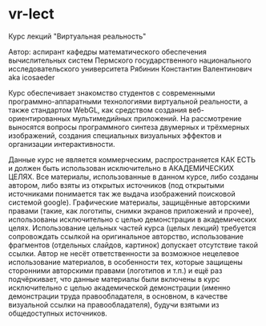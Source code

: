 vr-lect
=======

Курс лекций "Виртуальная реальность"

Автор: аспирант кафедры математического обеспечения вычислительных систем 
Пермского государственного национального исследовательского университета 
Рябинин Константин Валентинович aka icosaeder

Курс обеспечивает знакомство студентов с современными программно-аппаратными технологиями виртуальной реальности, а также стандартом WebGL, как средством создания веб-ориентированных мультимедийных приложений.
На рассмотрение выносятся вопросы программного синтеза двумерных и трёхмерных изображений, создания специальных визуальных эффектов и организации интерактивности.

Данные курс не является коммерческим, распространяется КАК ЕСТЬ и должен быть 
использован исключительно в АКАДЕМИЧЕСКИХ ЦЕЛЯХ. Все материалы, использованные 
в данном курсе, либо созданы автором, либо взяты из открытых источников 
(под открытыми источниками понимается так же выдача изображений поисковой 
системой google). Графические материалы, защищённые авторскими правами (такие, 
как логотипы, снимки экранов приложений и прочее), использованы исключительно с 
целью демонстрации в академических целях.
Использование цельных частей курса (целых лекций) требуется сопровождать 
ссылкой на оригинальное авторство, использование фрагментов (отдельных слайдов, 
картинок) допускает отсутствие такой ссылки.
Автор не несёт ответственности за возможное нецелевое использование материалов, 
в особенности тех, которые защищены сторонними авторскими правами (логотипов и 
т.п.) и ещё раз подчёркивает, что данные материалы были включены в курс 
исключительно с целью академической демонстрации (именно демонстрации труда 
правообладателя, в основном, в качестве визуальной ссылки на правообладателя), 
будучи взятыми из общедоступных источников.


